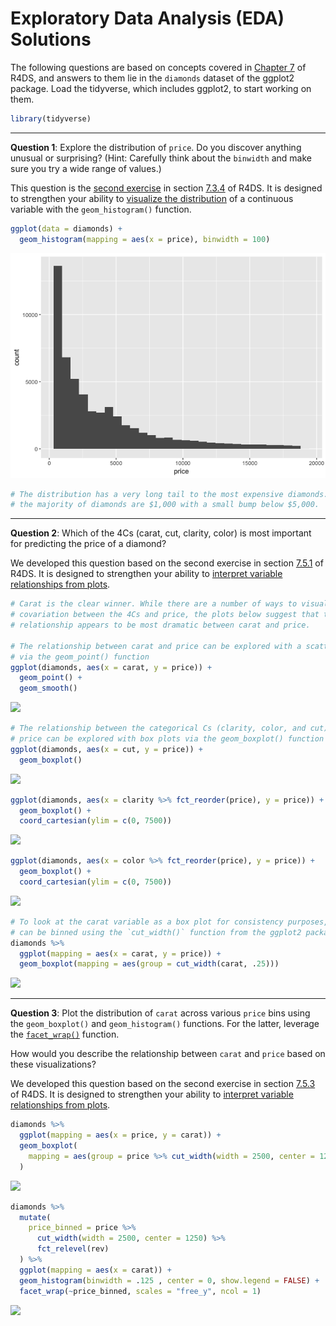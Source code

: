 Exploratory Data Analysis (EDA) Solutions
================

The following questions are based on concepts covered in [Chapter 7](https://r4ds.had.co.nz/exploratory-data-analysis.html) of R4DS, and answers to them lie in the `diamonds` dataset of the ggplot2 package. Load the tidyverse, which includes ggplot2, to start working on them.

``` r
library(tidyverse)
```

------------------------------------------------------------------------

**Question 1**: Explore the distribution of `price`. Do you discover anything unusual or surprising? (Hint: Carefully think about the `binwidth` and make sure you try a wide range of values.)

This question is the [second exercise](https://jrnold.github.io/r4ds-exercise-solutions/exploratory-data-analysis.html#exercise-7.3.2) in section [7.3.4](http://r4ds.had.co.nz/exploratory-data-analysis.html#exercises-13) of R4DS. It is designed to strengthen your ability to [visualize the distribution](http://r4ds.had.co.nz/exploratory-data-analysis.html#visualising-distributions) of a continuous variable with the `geom_histogram()` function.

``` r
ggplot(data = diamonds) + 
  geom_histogram(mapping = aes(x = price), binwidth = 100)
```

![](03-exploratory-data-analysis-exercises_files/figure-markdown_github/unnamed-chunk-1-1.png)

``` r
# The distribution has a very long tail to the most expensive diamonds. However,
# the majority of diamonds are $1,000 with a small bump below $5,000.
```

------------------------------------------------------------------------

**Question 2**: Which of the 4Cs (carat, cut, clarity, color) is most important for predicting the price of a diamond?

We developed this question based on the second exercise in section [7.5.1](http://r4ds.had.co.nz/exploratory-data-analysis.html#exercises-15) of R4DS. It is designed to strengthen your ability to [interpret variable relationships from plots](http://r4ds.had.co.nz/exploratory-data-analysis.html#covariation).

``` r
# Carat is the clear winner. While there are a number of ways to visualize
# covariation between the 4Cs and price, the plots below suggest that the
# relationship appears to be most dramatic between carat and price.

# The relationship between carat and price can be explored with a scatterplot
# via the geom_point() function
ggplot(diamonds, aes(x = carat, y = price)) +
  geom_point() + 
  geom_smooth()
```

![](03-exploratory-data-analysis-exercises_files/figure-markdown_github/unnamed-chunk-2-1.png)

``` r
# The relationship between the categorical Cs (clarity, color, and cut) and
# price can be explored with box plots via the geom_boxplot() function
ggplot(diamonds, aes(x = cut, y = price)) +
  geom_boxplot()
```

![](03-exploratory-data-analysis-exercises_files/figure-markdown_github/unnamed-chunk-2-2.png)

``` r
ggplot(diamonds, aes(x = clarity %>% fct_reorder(price), y = price)) +
  geom_boxplot() + 
  coord_cartesian(ylim = c(0, 7500))
```

![](03-exploratory-data-analysis-exercises_files/figure-markdown_github/unnamed-chunk-2-3.png)

``` r
ggplot(diamonds, aes(x = color %>% fct_reorder(price), y = price)) +
  geom_boxplot() + 
  coord_cartesian(ylim = c(0, 7500))
```

![](03-exploratory-data-analysis-exercises_files/figure-markdown_github/unnamed-chunk-2-4.png)

``` r
# To look at the carat variable as a box plot for consistency purposes, carat
# can be binned using the `cut_width()` function from the ggplot2 package.
diamonds %>%
  ggplot(mapping = aes(x = carat, y = price)) +
  geom_boxplot(mapping = aes(group = cut_width(carat, .25)))
```

![](03-exploratory-data-analysis-exercises_files/figure-markdown_github/unnamed-chunk-2-5.png)

------------------------------------------------------------------------

**Question 3**: Plot the distribution of `carat` across various `price` bins using the `geom_boxplot()` and `geom_histogram()` functions. For the latter, leverage the [`facet_wrap()`](http://r4ds.had.co.nz/data-visualisation.html#facets) function.

How would you describe the relationship between `carat` and `price` based on these visualizations?

We developed this question based on the second exercise in section [7.5.3](http://r4ds.had.co.nz/exploratory-data-analysis.html#exercises-17) of R4DS. It is designed to strengthen your ability to [interpret variable relationships from plots](http://r4ds.had.co.nz/exploratory-data-analysis.html#covariation).

``` r
diamonds %>%
  ggplot(mapping = aes(x = price, y = carat)) +
  geom_boxplot(
    mapping = aes(group = price %>% cut_width(width = 2500, center = 1250))
  )
```

![](03-exploratory-data-analysis-exercises_files/figure-markdown_github/unnamed-chunk-3-1.png)

``` r
diamonds %>%
  mutate(
    price_binned = price %>% 
      cut_width(width = 2500, center = 1250) %>% 
      fct_relevel(rev)
  ) %>% 
  ggplot(mapping = aes(x = carat)) +
  geom_histogram(binwidth = .125 , center = 0, show.legend = FALSE) +
  facet_wrap(~price_binned, scales = "free_y", ncol = 1)
```

![](03-exploratory-data-analysis-exercises_files/figure-markdown_github/unnamed-chunk-4-1.png)
